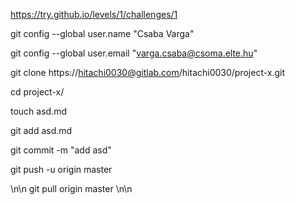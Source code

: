 https://try.github.io/levels/1/challenges/1


git config --global user.name "Csaba Varga"

git config --global user.email "varga.csaba@csoma.elte.hu"

git clone https://hitachi0030@gitlab.com/hitachi0030/project-x.git

cd project-x/

touch asd.md

git add asd.md

git commit -m "add asd"

git push -u origin master

\n\n
git pull origin master
\n\n

